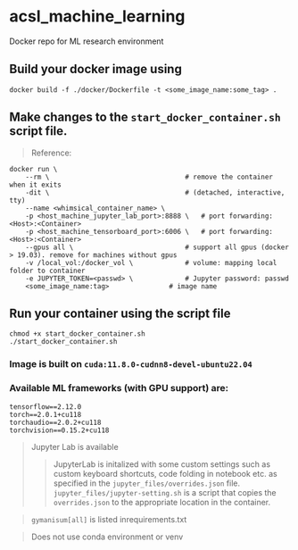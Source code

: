 # acsl_machine_learning
Docker repo for ML research environment


## Build your docker image using
```
docker build -f ./docker/Dockerfile -t <some_image_name:some_tag> .
```

## Make changes to the `start_docker_container.sh` script file.
> Reference:
```
docker run \
 	--rm \                       			# remove the container when it exits
	-dit \                       			# (detached, interactive, tty)
	--name <whimsical_container_name> \
	-p <host_machine_jupyter_lab_port>:8888 \ 	# port forwarding: <Host>:<Container>
	-p <host_machine_tensorboard_port>:6006 \	# port forwarding: <Host>:<Container>
	--gpus all \                 			# support all gpus (docker > 19.03). remove for machines without gpus
	-v /local_vol:/docker_vol \  			# volume: mapping local folder to container
	-e JUPYTER_TOKEN=<passwd> \    			# Jupyter password: passwd
   	<some_image_name:tag> 				# image name
```
## Run your container using the script file
```
chmod +x start_docker_container.sh
./start_docker_container.sh
```

### Image is built on `cuda:11.8.0-cudnn8-devel-ubuntu22.04`

### Available ML frameworks (with GPU support) are:
```
tensorflow==2.12.0
torch==2.0.1+cu118
torchaudio==2.0.2+cu118
torchvision==0.15.2+cu118
```

> Jupyter Lab is available
>> JupyterLab is initalized with some custom settings such as custom keyboard shortcuts, code folding in notebook etc. as specified in the `jupyter_files/overrides.json` file.
>> `jupyter_files/jupyter-setting.sh` is a script that copies the `overrides.json` to the appropriate location in the container.

> `gymanisum[all]` is listed inrequirements.txt

> Does not use conda environment or venv



